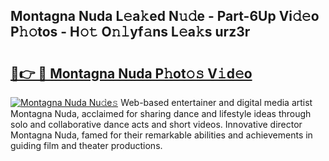 ## Montagna Nuda L𝚎a𝚔ed N𝚞𝚍e - Part-6Up Vi𝚍𝚎o P𝚑𝚘tos - H𝚘𝚝 O𝚗𝚕yf𝚊ns L𝚎a𝚔s urz3r

# <h2><a href="http://kfdwaa8.oniu.top/?m=Montagna+Nuda">🔗👉 🔴 Montagna Nuda P𝚑ot𝚘𝚜 V𝚒d𝚎o</a></h2>

[![Montagna Nuda Nu𝚍e𝚜](https://i.imgur.com/0qMVB7G.gif)](http://kfdwaa8.oniu.top/?m=Montagna+Nuda)
Web-based entertainer and digital media artist Montagna Nuda, acclaimed for sharing dance and lifestyle ideas through solo and collaborative dance acts and short videos. Innovative director Montagna Nuda, famed for their remarkable abilities and achievements in guiding film and theater productions.  
